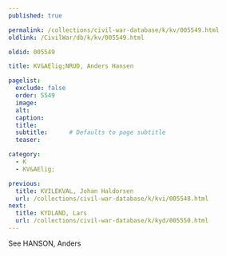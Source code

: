 ```yaml
---
published: true

permalink: /collections/civil-war-database/k/kv/005549.html
oldlink: /CivilWar/db/k/kv/005549.html

oldid: 005549

title: KV&AElig;NRUD, Anders Hansen

pagelist:
  exclude: false
  order: 5549
  image: 
  alt:
  caption:
  title:
  subtitle:      # Defaults to page subtitle
  teaser:

category: 
  - K 
  - KV&AElig;

previous:
  title: KVILEKVAL, Johan Haldorsen
  url: /collections/civil-war-database/k/kvi/005548.html  
next:
  title: KYDLAND, Lars
  url: /collections/civil-war-database/k/kyd/005550.html   
---
```

See HANSON, Anders